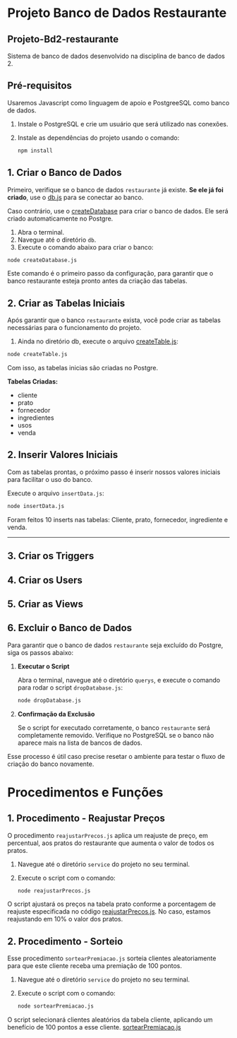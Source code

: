 # Projeto Banco de Dados Restaurante

## Projeto-Bd2-restaurante
Sistema de banco de dados desenvolvido na disciplina de banco de dados 2.


## Pré-requisitos
 Usaremos Javascript como linguagem de apoio e PostgreeSQL como banco de dados.

1. Instale o PostgreSQL e crie um usuário que será utilizado nas conexões.

2. Instale as dependências do projeto usando o comando:
    ```bash
    npm install
    ```

## 1. Criar o Banco de Dados

Primeiro, verifique se o banco de dados `restaurante` já existe. **Se ele já foi criado**, use o [db.js](config/db.js) para se conectar ao banco.

Caso contrário, use o [createDatabase](querys/createDatabase.js) para criar o banco de dados. Ele será criado automaticamente no Postgre.

1. Abra o terminal.
2. Navegue até o diretório `db`.
3. Execute o comando abaixo para criar o banco:

```bash
node createDatabase.js
```

Este comando é o primeiro passo da configuração, para garantir que o banco restaurante esteja pronto antes da criação das tabelas.

## 2. Criar as Tabelas Iniciais

Após garantir que o banco `restaurante` exista, você pode criar as tabelas necessárias para o funcionamento do projeto.

1. Ainda no diretório db, execute o arquivo [createTable.js](querys/createTables.js):

 ```bash
node createTable.js
 ```

Com isso, as tabelas inicias são criadas no Postgre.

**Tabelas Criadas:**
- cliente
- prato
- fornecedor
- ingredientes
- usos
- venda


## 2. Inserir Valores Iniciais

Com as tabelas prontas, o próximo passo é inserir nossos valores iniciais para facilitar o uso do banco.

Execute o arquivo `insertData.js`:
```bash
node insertData.js
```
Foram feitos 10 inserts nas tabelas: Cliente, prato, fornecedor, ingrediente e venda.

---

## 3. Criar os Triggers

## 4. Criar os Users

## 5. Criar as Views

## 6. Excluir o Banco de Dados
Para garantir que o banco de dados `restaurante` seja excluído do Postgre, siga os passos abaixo:

1. **Executar o Script**

   Abra o terminal, navegue até o diretório `querys`, e execute o comando para rodar o script `dropDatabase.js`:

    ```bash
    node dropDatabase.js
    ```

2. **Confirmação da Exclusão**

   Se o script for executado corretamente, o banco `restaurante` será completamente removido. Verifique no PostgreSQL se o banco não aparece mais na lista de bancos de dados.

Esse processo é útil caso precise resetar o ambiente para testar o fluxo de criação do banco novamente.


# Procedimentos e Funções

## 1. Procedimento - Reajustar Preços

O procedimento `reajustarPrecos.js` aplica um reajuste de preço, em percentual, aos pratos do restaurante que aumenta o valor de todos os pratos.

1. Navegue até o diretório `service` do projeto no seu terminal.

2. Execute o script com o comando:

    ```bash
    node reajustarPrecos.js
    ```

O script ajustará os preços na tabela prato conforme a porcentagem de reajuste especificada no código [reajustarPrecos.js](service\reajustarPrecos.js). No caso, estamos reajustando em 10% o valor dos pratos.


## 2. Procedimento - Sorteio

Esse procedimento `sortearPremiacao.js` sorteia clientes  aleatoriamente para que este cliente receba uma
premiação de 100 pontos.

1. Navegue até o diretório `service` do projeto no seu terminal.

2. Execute o script com o comando:

    ```bash
   node sortearPremiacao.js
    ```

O script selecionará clientes aleatórios da tabela cliente, aplicando um benefício de 100 pontos a esse cliente. [sortearPremiacao.js](service/sortearPremiacao.js)
